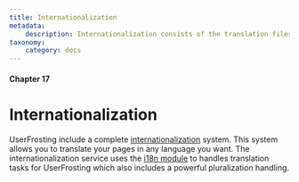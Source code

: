 ```yaml
---
title: Internationalization
metadata:
    description: Internationalization consists of the translation files used to translate pages of your web application. UserFrosting provides a framework for translating strings and sentences easily and efficiently.
taxonomy:
    category: docs
---
```


#### Chapter 17

# Internationalization

UserFrosting include a complete [internationalization](https://whatis.techtarget.com/definition/internationalization-I18N) system. This system allows you to translate your pages in any language you want. The internationalization service uses the [i18n module](https://github.com/userfrosting/i18n) to handles translation tasks for UserFrosting which also includes a powerful pluralization handling.

